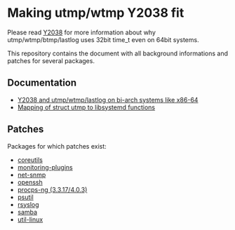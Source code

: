 # Making utmp/wtmp Y2038 fit

Please read [Y2038](Y2038.md) for more information about why utmp/wtmp/btmp/lastlog uses 32bit time_t even on 64bit systems.

This repository contains the document with all background informations and patches for several packages.

## Documentation

* [Y2038 and utmp/wtmp/lastlog on bi-arch systems like x86-64](Y2038.md)
* [Mapping of struct utmp to libsystemd functions](utmp-to-logind.md)

## Patches
Packages for which patches exist:
* [coreutils](patches/coreutils/)
* [monitoring-plugins](patches/monitoring-plugins/)
* [net-snmp](patches/net-snmp/)
* [openssh](patches/openssh/)
* [procps-ng (3.3.17/4.0.3)](patches/procps-ng/)
* [psutil](patches/psutil/)
* [rsyslog](patches/rsyslog/)
* [samba](patches/samba/)
* [util-linux](patches/util-linux/)
